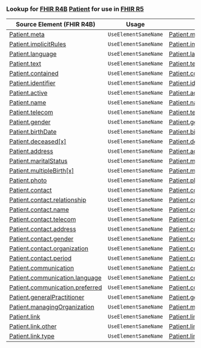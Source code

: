 ### Lookup for [FHIR R4B](https://hl7.org/fhir/R4B/) [Patient](https://hl7.org/fhir/R4B/Patient.html) for use in [FHIR R5](https://hl7.org/fhir/R5/)

| Source Element (FHIR R4B) | Usage | Target |
| -------------- | ----- | ------ |
| [Patient.meta](https://hl7.org/fhir/R4B/Patient.html#resource) | `UseElementSameName` | [Patient.meta](https://hl7.org/fhir/R5/Patient.html#resource) |
| [Patient.implicitRules](https://hl7.org/fhir/R4B/Patient.html#resource) | `UseElementSameName` | [Patient.implicitRules](https://hl7.org/fhir/R5/Patient.html#resource) |
| [Patient.language](https://hl7.org/fhir/R4B/Patient.html#resource) | `UseElementSameName` | [Patient.language](https://hl7.org/fhir/R5/Patient.html#resource) |
| [Patient.text](https://hl7.org/fhir/R4B/Patient.html#resource) | `UseElementSameName` | [Patient.text](https://hl7.org/fhir/R5/Patient.html#resource) |
| [Patient.contained](https://hl7.org/fhir/R4B/Patient.html#resource) | `UseElementSameName` | [Patient.contained](https://hl7.org/fhir/R5/Patient.html#resource) |
| [Patient.identifier](https://hl7.org/fhir/R4B/Patient.html#resource) | `UseElementSameName` | [Patient.identifier](https://hl7.org/fhir/R5/Patient.html#resource) |
| [Patient.active](https://hl7.org/fhir/R4B/Patient.html#resource) | `UseElementSameName` | [Patient.active](https://hl7.org/fhir/R5/Patient.html#resource) |
| [Patient.name](https://hl7.org/fhir/R4B/Patient.html#resource) | `UseElementSameName` | [Patient.name](https://hl7.org/fhir/R5/Patient.html#resource) |
| [Patient.telecom](https://hl7.org/fhir/R4B/Patient.html#resource) | `UseElementSameName` | [Patient.telecom](https://hl7.org/fhir/R5/Patient.html#resource) |
| [Patient.gender](https://hl7.org/fhir/R4B/Patient.html#resource) | `UseElementSameName` | [Patient.gender](https://hl7.org/fhir/R5/Patient.html#resource) |
| [Patient.birthDate](https://hl7.org/fhir/R4B/Patient.html#resource) | `UseElementSameName` | [Patient.birthDate](https://hl7.org/fhir/R5/Patient.html#resource) |
| [Patient.deceased[x]](https://hl7.org/fhir/R4B/Patient.html#resource) | `UseElementSameName` | [Patient.deceased[x]](https://hl7.org/fhir/R5/Patient.html#resource) |
| [Patient.address](https://hl7.org/fhir/R4B/Patient.html#resource) | `UseElementSameName` | [Patient.address](https://hl7.org/fhir/R5/Patient.html#resource) |
| [Patient.maritalStatus](https://hl7.org/fhir/R4B/Patient.html#resource) | `UseElementSameName` | [Patient.maritalStatus](https://hl7.org/fhir/R5/Patient.html#resource) |
| [Patient.multipleBirth[x]](https://hl7.org/fhir/R4B/Patient.html#resource) | `UseElementSameName` | [Patient.multipleBirth[x]](https://hl7.org/fhir/R5/Patient.html#resource) |
| [Patient.photo](https://hl7.org/fhir/R4B/Patient.html#resource) | `UseElementSameName` | [Patient.photo](https://hl7.org/fhir/R5/Patient.html#resource) |
| [Patient.contact](https://hl7.org/fhir/R4B/Patient.html#resource) | `UseElementSameName` | [Patient.contact](https://hl7.org/fhir/R5/Patient.html#resource) |
| [Patient.contact.relationship](https://hl7.org/fhir/R4B/Patient.html#resource) | `UseElementSameName` | [Patient.contact.relationship](https://hl7.org/fhir/R5/Patient.html#resource) |
| [Patient.contact.name](https://hl7.org/fhir/R4B/Patient.html#resource) | `UseElementSameName` | [Patient.contact.name](https://hl7.org/fhir/R5/Patient.html#resource) |
| [Patient.contact.telecom](https://hl7.org/fhir/R4B/Patient.html#resource) | `UseElementSameName` | [Patient.contact.telecom](https://hl7.org/fhir/R5/Patient.html#resource) |
| [Patient.contact.address](https://hl7.org/fhir/R4B/Patient.html#resource) | `UseElementSameName` | [Patient.contact.address](https://hl7.org/fhir/R5/Patient.html#resource) |
| [Patient.contact.gender](https://hl7.org/fhir/R4B/Patient.html#resource) | `UseElementSameName` | [Patient.contact.gender](https://hl7.org/fhir/R5/Patient.html#resource) |
| [Patient.contact.organization](https://hl7.org/fhir/R4B/Patient.html#resource) | `UseElementSameName` | [Patient.contact.organization](https://hl7.org/fhir/R5/Patient.html#resource) |
| [Patient.contact.period](https://hl7.org/fhir/R4B/Patient.html#resource) | `UseElementSameName` | [Patient.contact.period](https://hl7.org/fhir/R5/Patient.html#resource) |
| [Patient.communication](https://hl7.org/fhir/R4B/Patient.html#resource) | `UseElementSameName` | [Patient.communication](https://hl7.org/fhir/R5/Patient.html#resource) |
| [Patient.communication.language](https://hl7.org/fhir/R4B/Patient.html#resource) | `UseElementSameName` | [Patient.communication.language](https://hl7.org/fhir/R5/Patient.html#resource) |
| [Patient.communication.preferred](https://hl7.org/fhir/R4B/Patient.html#resource) | `UseElementSameName` | [Patient.communication.preferred](https://hl7.org/fhir/R5/Patient.html#resource) |
| [Patient.generalPractitioner](https://hl7.org/fhir/R4B/Patient.html#resource) | `UseElementSameName` | [Patient.generalPractitioner](https://hl7.org/fhir/R5/Patient.html#resource) |
| [Patient.managingOrganization](https://hl7.org/fhir/R4B/Patient.html#resource) | `UseElementSameName` | [Patient.managingOrganization](https://hl7.org/fhir/R5/Patient.html#resource) |
| [Patient.link](https://hl7.org/fhir/R4B/Patient.html#resource) | `UseElementSameName` | [Patient.link](https://hl7.org/fhir/R5/Patient.html#resource) |
| [Patient.link.other](https://hl7.org/fhir/R4B/Patient.html#resource) | `UseElementSameName` | [Patient.link.other](https://hl7.org/fhir/R5/Patient.html#resource) |
| [Patient.link.type](https://hl7.org/fhir/R4B/Patient.html#resource) | `UseElementSameName` | [Patient.link.type](https://hl7.org/fhir/R5/Patient.html#resource) |
